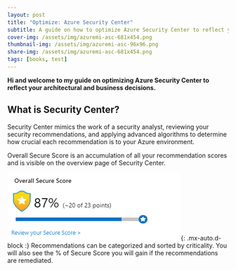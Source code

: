 ```yaml
---
layout: post
title: "Optimize: Azure Security Center"
subtitle: A guide on how to optimize Azure Security Center to reflect your architectural and business decisions.
cover-img: /assets/img/azuremi-asc-681x454.png
thumbnail-img: /assets/img/azuremi-asc-96x96.png
share-img: /assets/img/azuremi-asc-681x454.png
tags: [books, test]
---
```

**Hi and welcome to my guide on optimizing Azure Security Center to reflect your architectural and business decisions.**
## What is Security Center?

Security Center mimics the work of a security analyst, reviewing your security recommendations, and applying advanced algorithms to determine how crucial each recommendation is to your Azure environment.

Overall Secure Score is an accumulation of all your recommendation scores and is visible on the overview page of Security Center.

![Crepe](../assets/img/asc/image.png){: .mx-auto.d-block :}
Recommendations can be categorized and sorted by criticality. You will also see the % of Secure Score you will gain if the recommendations are remediated.